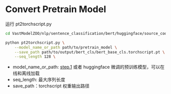# Convert Pretrain Model

运行 pt2torchscript.py
```bash
cd VastModelZOO/nlp/sentence_classification/bert/huggingface/source_code/pretrain_model

python pt2torchscript.py \
    --model_name_or_path path/to/pretrain_model \
    --save_path path/to/output/bert_cls/bert_base_cls.torchscript.pt \
    --seq_length 128 \
```
- model_name_or_path: [step.1](../finetune/huggingface_bert_mrpc.md) 或者 huggingface 微调的预训练模型，可以在线和离线加载
- seq_length: 最大序列长度
- save_path：torchscript 权重输出路径

